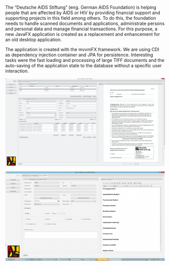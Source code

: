The “Deutsche AIDS Stiftung” (eng. German AIDS Foundation) is helping people that are affected by AIDS or HIV by providing financial support and supporting projects in this field among others. To do this, the foundation needs to handle scanned documents and applications, administrate persons and personal data and manage financial transactions. For this purpose, a new JavaFX application is created as a replacement and enhancement for an old desktop application.

The application is created with the mvvmFX framework. We are using CDI as dependency injection container and JPA for persistence. Interesting tasks were the fast loading and processing of large TIFF documents and the auto-saving of the application state to the database without a specific user interaction.

[![Screen 1](screen1.png)]()

[![Screen 2](screen2.png)]()